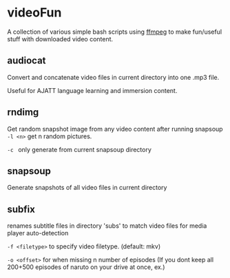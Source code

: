 # videoFun
A collection of various simple bash scripts using [ffmpeg](https://ffmpeg.org/) to make fun/useful stuff with downloaded video content.

**audiocat**
---
Convert and concatenate video files in current directory into one .mp3 file.

Useful for AJATT language learning and immersion content. 


**rndimg**
---
Get random snapshot image from any video content after running snapsoup
`-l <n>` get n random pictures.

`-c ` only generate from current snapsoup directory

**snapsoup**
---
Generate snapshots of all video files in current directory


**subfix**
---
renames subtitle files in directory 'subs' to match video files for media player auto-detection

`-f <filetype>` to specify video filetype. (default: mkv) 

`-o <offset>` for when missing n number of episodes (If you dont keep all 200+500 episodes of naruto on your drive at once, ex.)
